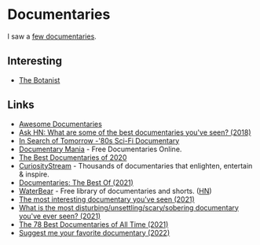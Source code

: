 # Documentaries

I saw a [few documentaries](https://letterboxd.com/nikitavoloboev/films/genre/documentary/).

## Interesting

- [The Botanist](https://www.youtube.com/watch?v=Yv_pJh9hKcA)

## Links

- [Awesome Documentaries](https://github.com/learn-anything/documentaries)
- [Ask HN: What are some of the best documentaries you've seen? (2018)](https://news.ycombinator.com/item?id=18085765)
- [In Search of Tomorrow -'80s Sci-Fi Documentary](https://www.kickstarter.com/projects/creatorvc/in-search-of-tomorrow-80s-sci-fi-documentary)
- [Documentary Mania](https://www.documentarymania.com/) - Free Documentaries Online.
- [The Best Documentaries of 2020](https://www.indiewire.com/2020/12/best-documentaries-2020-1234604321/)
- [CuriosityStream](https://curiositystream.com/) - Thousands of documentaries that enlighten, entertain & inspire.
- [Documentaries: The Best Of (2021)](https://www.reddit.com/r/MovieSuggestions/comments/pb7ue0/documentaries_the_best_of/)
- [WaterBear](https://www.waterbear.com/) - Free library of documentaries and shorts. ([HN](https://news.ycombinator.com/item?id=28413951))
- [The most interesting documentary you've seen (2021)](https://www.reddit.com/r/MovieSuggestions/comments/qkpd18/the_most_interesting_documentary_youve_seen_is/)
- [What is the most disturbing/unsettling/scary/sobering documentary you've ever seen? (2021)](https://www.reddit.com/r/MovieSuggestions/comments/qx65g1/what_is_the_most/)
- [The 78 Best Documentaries of All Time (2021)](https://www.vogue.com/article/best-documentaries-of-all-time)
- [Suggest me your favorite documentary (2022)](https://www.reddit.com/r/MovieSuggestions/comments/sgh50m/suggest_me_your_favourite_documentary/)
